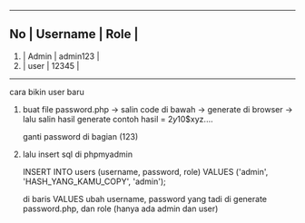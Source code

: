 _________________________________________
No |    Username   |       Role         |  
-----------------------------------------      
1. |     Admin     |      admin123      |
2. |      user     |       12345        |
-----------------------------------------

cara bikin user baru

1. buat file password.php -> salin code di bawah -> generate di browser -> lalu salin hasil generate contoh hasil = $2y$10$xyz....
    
    <?php
    echo password_hash('123', PASSWORD_DEFAULT);
    ?>

    ganti password di bagian (123)

2. lalu insert sql di phpmyadmin

    INSERT INTO users (username, password, role) 
    VALUES ('admin', 'HASH_YANG_KAMU_COPY', 'admin');

    di baris VALUES ubah username, password yang tadi di generate password.php, dan role (hanya ada admin dan user)
